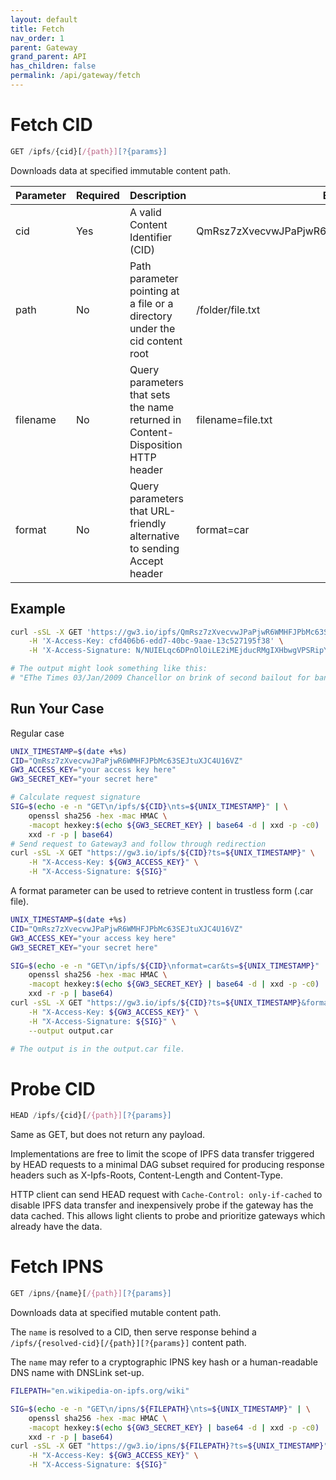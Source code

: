 ```yaml
---
layout: default
title: Fetch
nav_order: 1
parent: Gateway
grand_parent: API
has_children: false
permalink: /api/gateway/fetch
---
```


# Fetch CID

```javascript
GET /ipfs/{cid}[/{path}][?{params}]
```

Downloads data at specified immutable content path.

| Parameter | Required | Description | Example |
| --- | --- | --- | --- |
| cid | Yes | A valid Content Identifier (CID) | QmRsz7zXvecvwJPaPjwR6WMHFJPbMc63SEJtuXJC4U16VZ |
| path | No | Path parameter pointing at a file or a directory under the cid content root | /folder/file.txt |
| filename | No | Query parameters that sets the name returned in Content-Disposition HTTP header | filename=file.txt |
| format | No | Query parameters that URL-friendly alternative to sending Accept header | format=car |

## Example

```bash
curl -sSL -X GET 'https://gw3.io/ipfs/QmRsz7zXvecvwJPaPjwR6WMHFJPbMc63SEJtuXJC4U16VZ?ts=1688644825' \
    -H 'X-Access-Key: cfd406b6-edd7-40bc-9aae-13c527195f38' \
    -H 'X-Access-Signature: N/NUIELqc6DPnOlOiLE2iMEjducRMgIXHbwgVPSRipY='

# The output might look something like this:
# "EThe Times 03/Jan/2009 Chancellor on brink of second bailout for banks"
```

## Run Your Case

Regular case
```bash
UNIX_TIMESTAMP=$(date +%s)
CID="QmRsz7zXvecvwJPaPjwR6WMHFJPbMc63SEJtuXJC4U16VZ"
GW3_ACCESS_KEY="your access key here"
GW3_SECRET_KEY="your secret here"

# Calculate request signature
SIG=$(echo -e -n "GET\n/ipfs/${CID}\nts=${UNIX_TIMESTAMP}" | \
    openssl sha256 -hex -mac HMAC \
    -macopt hexkey:$(echo ${GW3_SECRET_KEY} | base64 -d | xxd -p -c0) | \
    xxd -r -p | base64)
# Send request to Gateway3 and follow through redirection
curl -sSL -X GET "https://gw3.io/ipfs/${CID}?ts=${UNIX_TIMESTAMP}" \
    -H "X-Access-Key: ${GW3_ACCESS_KEY}" \
    -H "X-Access-Signature: ${SIG}"
```

A format parameter can be used to retrieve content in trustless form (.car file).
```bash
UNIX_TIMESTAMP=$(date +%s)
CID="QmRsz7zXvecvwJPaPjwR6WMHFJPbMc63SEJtuXJC4U16VZ"
GW3_ACCESS_KEY="your access key here"
GW3_SECRET_KEY="your secret here"

SIG=$(echo -e -n "GET\n/ipfs/${CID}\nformat=car&ts=${UNIX_TIMESTAMP}" | \
    openssl sha256 -hex -mac HMAC \
    -macopt hexkey:$(echo ${GW3_SECRET_KEY} | base64 -d | xxd -p -c0) | \
    xxd -r -p | base64)
curl -sSL -X GET "https://gw3.io/ipfs/${CID}?ts=${UNIX_TIMESTAMP}&format=car" \
    -H "X-Access-Key: ${GW3_ACCESS_KEY}" \
    -H "X-Access-Signature: ${SIG}" \
    --output output.car

# The output is in the output.car file.
```

# Probe CID

```javascript
HEAD /ipfs/{cid}[/{path}][?{params}]
```
Same as GET, but does not return any payload.

Implementations are free to limit the scope of IPFS data transfer triggered by HEAD requests to a minimal DAG subset required for producing response headers such as X-Ipfs-Roots, Content-Length and Content-Type.

HTTP client can send HEAD request with `Cache-Control: only-if-cached` to disable IPFS data transfer and inexpensively probe if the gateway has the data cached.
This allows light clients to probe and prioritize gateways which already have the data.

# Fetch IPNS

```javascript
GET /ipns/{name}[/{path}][?{params}]
```

Downloads data at specified mutable content path.

The `name` is resolved to a CID, then serve response behind a `/ipfs/{resolved-cid}[/{path}][?{params}]` content path.

The `name` may refer to a cryptographic IPNS key hash or a human-readable DNS name with DNSLink set-up.

```bash
FILEPATH="en.wikipedia-on-ipfs.org/wiki"

SIG=$(echo -e -n "GET\n/ipns/${FILEPATH}\nts=${UNIX_TIMESTAMP}" | \
    openssl sha256 -hex -mac HMAC \
    -macopt hexkey:$(echo ${GW3_SECRET_KEY} | base64 -d | xxd -p -c0) | \
    xxd -r -p | base64)
curl -sSL -X GET "https://gw3.io/ipns/${FILEPATH}?ts=${UNIX_TIMESTAMP}" \
    -H "X-Access-Key: ${GW3_ACCESS_KEY}" \
    -H "X-Access-Signature: ${SIG}"
```

